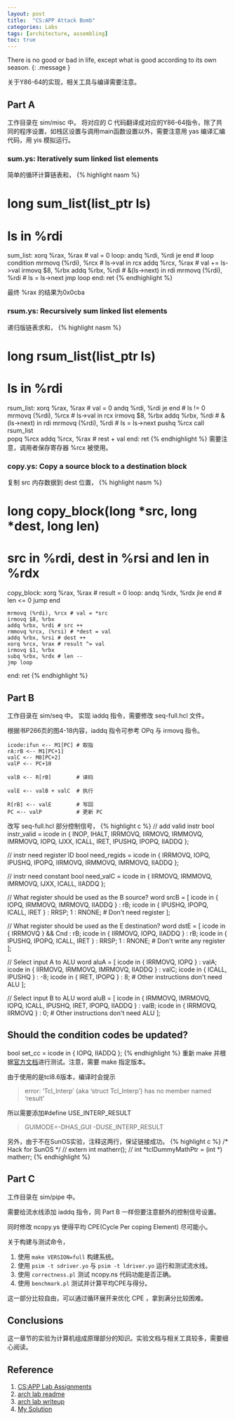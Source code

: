 ```yaml
---
layout: post
title:  "CS:APP Attack Bomb"
categories: Labs
tags: [architecture, assembling]
toc: true
--- 
```

There is no good or bad in life, except what is good according to its own season.
{: .message }

关于Y86-64的实现，相关工具与编译需要注意。

## Part A
工作目录在 sim/misc 中。
将对应的 C 代码翻译成对应的Y86-64指令，除了共同的程序设置，如栈区设置与调用main函数设置以外，需要注意用 yas 编译汇编代码，用 yis 模拟运行。

### sum.ys: Iteratively sum linked list elements
简单的循环计算链表和，
{% highlight nasm %}
 # long sum_list(list_ptr ls)
 # ls in %rdi
sum_list:
	xorq %rax, %rax	# val = 0
loop:
	andq %rdi, %rdi
	je end			# loop condition
	mrmovq (%rdi), %rcx	# ls->val in rcx
	addq %rcx, %rax	# val += ls->val
	irmovq $8, %rbx
	addq %rbx, %rdi	# &(ls->next) in rdi
	mrmovq (%rdi), %rdi	# ls = ls->next
	jmp loop
end:
	ret
{% endhighlight %}

最终 %rax 的结果为0x0cba

### rsum.ys: Recursively sum linked list elements
递归版链表求和，
{% highlight nasm %}
 # long rsum_list(list_ptr ls)
 # ls in %rdi
rsum_list:
	xorq %rax, %rax	# val = 0
	andq %rdi, %rdi
	je end		# ls != 0
	mrmovq (%rdi), %rcx	# ls->val in rcx
	irmovq $8, %rbx
	addq %rbx, %rdi	# &(ls->next) in rdi
	mrmovq (%rdi), %rdi	# ls = ls->next
	pushq %rcx
	call rsum_list	
	popq %rcx
	addq %rcx, %rax	# rest + val
end:
	ret
{% endhighlight %}
需要注意，调用者保存寄存器 %rcx 被使用。

### copy.ys: Copy a source block to a destination block
复制 src 内存数据到 dest 位置，
{% highlight nasm %}
 # long copy_block(long *src, long *dest, long len)
 # src in %rdi, dest in %rsi and len in %rdx
copy_block:
	xorq %rax, %rax	# result = 0
loop:
	andq %rdx, %rdx
	jle end		# len <= 0 jump end
	
	mrmovq (%rdi), %rcx	# val = *src
	irmovq $8, %rbx
	addq %rbx, %rdi	# src ++
	rmmovq %rcx, (%rsi)	# *dest = val
	addq %rbx, %rsi	# dest ++
	xorq %rcx, %rax	# result ^= val
	irmovq $1, %rbx
	subq %rbx, %rdx	# len --
	jmp loop
end:
	ret
{% endhighlight %}

## Part B
工作目录在 sim/seq 中。
实现 iaddq 指令，需要修改 seq-full.hcl 文件。

根据书P266页的图4-18内容，iaddq 指令可参考 OPq 与 irmovq 指令。

```
icode:ifun <-- M1[PC] # 取指 
rA:rB <-- M1[PC+1] 
valC <-- M8[PC+2] 
valP <-- PC+10

valB <-- R[rB]        # 译码

valE <-- valB + valC  # 执行

R[rB] <-- valE        # 写回
PC <-- valP           # 更新 PC

```

改写 seq-full.hcl 部分控制信号，
{% highlight c %}
 // add valid instr
 bool instr_valid = icode in 
 	{ INOP, IHALT, IRRMOVQ, IIRMOVQ, IRMMOVQ, IMRMOVQ,
	       IOPQ, IJXX, ICALL, IRET, IPUSHQ, IPOPQ, IIADDQ };

 // instr need register ID
 bool need_regids =
 	icode in { IRRMOVQ, IOPQ, IPUSHQ, IPOPQ, 
		     IIRMOVQ, IRMMOVQ, IMRMOVQ, IIADDQ };

 // instr need constant
 bool need_valC =
	icode in { IIRMOVQ, IRMMOVQ, IMRMOVQ, IJXX, ICALL, IIADDQ };
	
	
 // What register should be used as the B source?
 word srcB = [
	icode in { IOPQ, IRMMOVQ, IMRMOVQ, IIADDQ } : rB;
 	icode in { IPUSHQ, IPOPQ, ICALL, IRET } : RRSP;
 	1 : RNONE;  # Don't need register
 ];

 // What register should be used as the E destination?
 word dstE = [
 	icode in { IRRMOVQ } && Cnd : rB;
	icode in { IIRMOVQ, IOPQ, IIADDQ } : rB;
 	icode in { IPUSHQ, IPOPQ, ICALL, IRET } : RRSP;
 	1 : RNONE;  # Don't write any register
 ];

 // Select input A to ALU
 word aluA = [
 	icode in { IRRMOVQ, IOPQ } : valA;
	icode in { IIRMOVQ, IRMMOVQ, IMRMOVQ, IIADDQ } : valC;
 	icode in { ICALL, IPUSHQ } : -8;
 	icode in { IRET, IPOPQ } : 8;
 	# Other instructions don't need ALU
 ];

 // Select input B to ALU
 word aluB = [
 	icode in { IRMMOVQ, IMRMOVQ, IOPQ, ICALL, 
		      IPUSHQ, IRET, IPOPQ, IIADDQ } : valB;
 	icode in { IRRMOVQ, IIRMOVQ } : 0;
 	# Other instructions don't need ALU
 ];
 
 ## Should the condition codes be updated?
 bool set_cc = icode in { IOPQ, IIADDQ };
{% endhighlight %}
重新 make 并根据[官方文档](http://csapp.cs.cmu.edu/3e/archlab32.pdf)进行测试。注意，需要 make 指定版本。

由于使用的是tcl8.6版本，编译时会提示
> error: ‘Tcl_Interp’ {aka ‘struct Tcl_Interp’} has no member named ‘result’

所以需要添加#define USE_INTERP_RESULT
> GUIMODE=-DHAS_GUI -DUSE_INTERP_RESULT

另外，由于不在SunOS实验，注释这两行，保证链接成功。
{% highlight c %}
/* Hack for SunOS */
// extern int matherr();
// int *tclDummyMathPtr = (int *) matherr;
{% endhighlight %}


## Part C
工作目录在 sim/pipe 中。

需要给流水线添加 iaddq 指令，同 Part B 一样但要注意额外的控制信号设置。

同时修改 ncopy.ys 使得平均 CPE(Cycle Per coping Element) 尽可能小。

关于构建与测试命令，
1. 使用 `make VERSION=full` 构建系统。
2. 使用 `psim -t sdriver.yo` 与 `psim -t ldriver.yo` 运行和测试流水线。
3. 使用 `correctness.pl` 测试 ncopy.ns 代码功能是否正确。
4. 使用 `benchmark.pl` 测试并计算平均CPE与得分。

这一部分比较自由，可以通过循环展开来优化 CPE ，拿到满分比较困难。

## Conclusions
这一章节的实验为计算机组成原理部分的知识。实验文档与相关工具较多，需要细心阅读。


## Reference
1. [CS:APP Lab Assignments](http://csapp.cs.cmu.edu/3e/labs.html)
2. [arch lab readme](http://csapp.cs.cmu.edu/3e/README-archlab32)
3. [arch lab writeup](http://csapp.cs.cmu.edu/3e/archlab32.pdf)
4. [My Solution](https://github.com/QifanWang/learning-csapp/tree/master/handout/archlab-handout)
